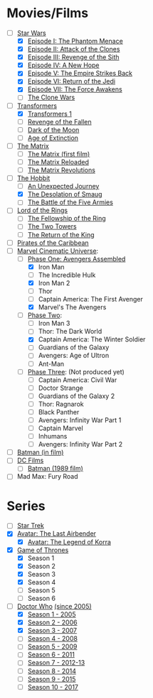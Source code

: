 # Movies/Films
- [ ] [Star Wars](https://en.wikipedia.org/wiki/Star_Wars)
  - [x] [Episode I: The Phantom Menace](https://en.wikipedia.org/wiki/Star_Wars_Episode_I:_The_Phantom_Menace)
  - [x] [Episode II: Attack of the Clones](https://en.wikipedia.org/wiki/Star_Wars_Episode_II:_Attack_of_the_Clones)
  - [x] [Episode III: Revenge of the Sith](https://en.wikipedia.org/wiki/Star_Wars_Episode_III:_Revenge_of_the_Sith)
  - [x] [Episode IV: A New Hope](https://en.wikipedia.org/wiki/Star_Wars_(film))
  - [x] [Episode V: The Empire Strikes Back](https://en.wikipedia.org/wiki/The_Empire_Strikes_Back)
  - [x] [Episode VI: Return of the Jedi](https://en.wikipedia.org/wiki/Return_of_the_Jedi)
  - [x] [Episode VII: The Force Awakens](https://en.wikipedia.org/wiki/Star_Wars:_The_Force_Awakens)
  - [ ] [The Clone Wars](https://en.wikipedia.org/wiki/Star_Wars:_The_Clone_Wars_(film))
- [ ] [Transformers](https://en.wikipedia.org/wiki/Transformers)
  - [x] [Transformers 1](https://en.wikipedia.org/wiki/Transformers_(film))
  - [ ] [Revenge of the Fallen](https://en.wikipedia.org/wiki/Transformers:_Revenge_of_the_Fallen)
  - [ ] [Dark of the Moon](https://en.wikipedia.org/wiki/Transformers:_Dark_of_the_Moon)
  - [ ] [Age of Extinction](https://en.wikipedia.org/wiki/Transformers:_Age_of_Extinction)
- [ ] [The Matrix](https://en.wikipedia.org/wiki/The_Matrix_(franchise)#Films)
  - [ ] [The Matrix (first film)](https://en.wikipedia.org/wiki/The_Matrix)
  - [ ] [The Matrix Reloaded](https://en.wikipedia.org/wiki/The_Matrix_Reloaded)
  - [ ] [The Matrix Revolutions](https://en.wikipedia.org/wiki/The_Matrix_Revolutions)
- [ ] [The Hobbit](https://en.wikipedia.org/wiki/The_Hobbit_(film_series))
  - [ ] [An Unexpected Journey](https://en.wikipedia.org/wiki/The_Hobbit:_An_Unexpected_Journey)
  - [x] [The Desolation of Smaug](https://en.wikipedia.org/wiki/The_Hobbit:_The_Desolation_of_Smaug)
  - [ ] [The Battle of the Five Armies](https://en.wikipedia.org/wiki/The_Hobbit:_The_Battle_of_the_Five_Armies)
- [ ] [Lord of the Rings](https://en.wikipedia.org/wiki/The_Lord_of_the_Rings_(film_series))
  - [ ] [The Fellowship of the Ring](https://en.wikipedia.org/wiki/The_Lord_of_the_Rings:_The_Fellowship_of_the_Ring)
  - [ ] [The Two Towers](https://en.wikipedia.org/wiki/The_Lord_of_the_Rings:_The_Two_Towers)
  - [ ] [The Return of the King](https://en.wikipedia.org/wiki/The_Lord_of_the_Rings:_The_Return_of_the_King)
- [ ] [Pirates of the Caribbean](https://en.wikipedia.org/wiki/Pirates_of_the_Caribbean_(film_series))
- [ ] [Marvel Cinematic Universe](https://en.wikipedia.org/wiki/Marvel_Cinematic_Universe#Feature_films):
  - [ ] [Phase One: Avengers Assembled](https://en.wikipedia.org/wiki/List_of_Marvel_Cinematic_Universe_films#Phase_One:_Avengers_Assembled)
    - [x] Iron Man
    - [ ] The Incredible Hulk
    - [x] Iron Man 2
    - [ ] Thor
    - [ ] Captain America: The First Avenger
    - [x] Marvel's The Avengers
  - [ ] [Phase Two](https://en.wikipedia.org/wiki/List_of_Marvel_Cinematic_Universe_films#Phase_Two):
    - [ ] Iron Man 3 
    - [ ] Thor: The Dark World
    - [x] Captain America: The Winter Soldier
    - [ ] Guardians of the Galaxy
    - [ ] Avengers: Age of Ultron
    - [ ] Ant-Man 
  - [ ] [Phase Three](https://en.wikipedia.org/wiki/List_of_Marvel_Cinematic_Universe_films#Future): (Not produced yet)
    - [ ] Captain America: Civil War
    - [ ] Doctor Strange
    - [ ] Guardians of the Galaxy 2
    - [ ] Thor: Ragnarok
    - [ ] Black Panther
    - [ ] Avengers: Infinity War Part 1
    - [ ] Captain Marvel
    - [ ] Inhumans
    - [ ] Avengers: Infinity War Part 2
- [ ] [Batman (in film)](https://en.wikipedia.org/wiki/Batman_in_film)
- [ ] [DC Films](https://en.wikipedia.org/wiki/List_of_films_based_on_DC_Comics#Live-action_films)
  - [ ] [Batman (1989 film)](https://en.wikipedia.org/wiki/Batman_%281989_film%29)
- [ ] Mad Max: Fury Road

# Series

- [ ] [Star Trek](https://en.wikipedia.org/wiki/Star_Trek)
- [x] [Avatar: The Last Airbender](https://en.wikipedia.org/wiki/Avatar:_The_Last_Airbender)
  - [x] [Avatar: The Legend of Korra](https://en.wikipedia.org/wiki/The_Legend_of_Korra)
- [x] [Game of Thrones](https://en.wikipedia.org/wiki/Game_of_Thrones)
  - [x] Season 1
  - [x] Season 2
  - [x] Season 3
  - [x] Season 4
  - [ ] Season 5
  - [ ] Season 6
- [ ] [Doctor Who](https://en.wikipedia.org/wiki/Doctor_Who) [(since 2005)](https://en.wikipedia.org/wiki/History_of_Doctor_Who#2000s)
  - [x] [Season 1 - 2005](https://en.wikipedia.org/wiki/List_of_Doctor_Who_serials#Series_1_.282005.29)
  - [x] [Season 2 - 2006](https://en.wikipedia.org/wiki/List_of_Doctor_Who_serials#Series_2_.282006.29)
  - [x] [Season 3 - 2007](https://en.wikipedia.org/wiki/List_of_Doctor_Who_serials#Series_3_.282007.29)
  - [ ] [Season 4 - 2008](https://en.wikipedia.org/wiki/List_of_Doctor_Who_serials#Series_4_.282008.29)
  - [ ] [Season 5 - 2009](https://en.wikipedia.org/wiki/List_of_Doctor_Who_serials#Series_5_.282010.29)
  - [ ] [Season 6 - 2011](https://en.wikipedia.org/wiki/List_of_Doctor_Who_serials#Series_6_.282011.29)
  - [ ] [Season 7 - 2012-13](https://en.wikipedia.org/wiki/List_of_Doctor_Who_serials#Series_7_.282012.E2.80.9313.29)
  - [ ] [Season 8 - 2014](https://en.wikipedia.org/wiki/List_of_Doctor_Who_serials#Series_8_.282014.29)
  - [ ] [Season 9 - 2015](https://en.wikipedia.org/wiki/List_of_Doctor_Who_serials#Series_9_.282015.29)
  - [ ] [Season 10 - 2017](https://en.wikipedia.org/wiki/List_of_Doctor_Who_serials#Series_10)
